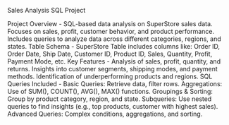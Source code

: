 Sales Analysis SQL Project
 
Project Overview -
SQL-based data analysis on SuperStore sales data.
Focuses on sales, profit, customer behavior, and product performance.
Includes queries to analyze data across different categories, regions, and states.
Table Schema -
SuperStore Table includes columns like:
Order ID, Order Date, Ship Date, Customer ID, Product ID, Sales, Quantity, Profit, Payment Mode, etc.
Key Features -
Analysis of sales, profit, quantity, and returns.
Insights into customer segments, shipping modes, and payment methods.
Identification of underperforming products and regions.
SQL Queries Included -
Basic Queries: Retrieve data, filter rows.
Aggregations: Use of SUM(), COUNT(), AVG(), MAX() functions.
Groupings & Sorting: Group by product category, region, and state.
Subqueries: Use nested queries to find insights (e.g., top products, customer with highest sales).
Advanced Queries: Complex conditions, aggregations, and sorting.
